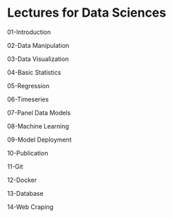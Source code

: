 # Lectures for Data Sciences

01-Introduction

02-Data Manipulation

03-Data Visualization

04-Basic Statistics

05-Regression

06-Timeseries

07-Panel Data Models

08-Machine Learning

09-Model Deployment

10-Publication

11-Git

12-Docker

13-Database

14-Web Craping
